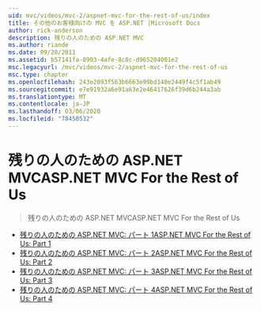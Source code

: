 ```yaml
---
uid: mvc/videos/mvc-2/aspnet-mvc-for-the-rest-of-us/index
title: その他のお客様向けの MVC を ASP.NET |Microsoft Docs
author: rick-anderson
description: 残りの人のための ASP.NET MVC
ms.author: riande
ms.date: 09/28/2011
ms.assetid: b57141fa-8903-4afe-8c8c-d965204001e2
msc.legacyurl: /mvc/videos/mvc-2/aspnet-mvc-for-the-rest-of-us
msc.type: chapter
ms.openlocfilehash: 243e2093f563b6663e99bd140e2449f4c5f1ab49
ms.sourcegitcommit: e7e91932a6e91a63e2e46417626f39d6b244a3ab
ms.translationtype: MT
ms.contentlocale: ja-JP
ms.lasthandoff: 03/06/2020
ms.locfileid: "78450532"
---
```

# <a name="aspnet-mvc-for-the-rest-of-us"></a><span data-ttu-id="070f0-103">残りの人のための ASP.NET MVC</span><span class="sxs-lookup"><span data-stu-id="070f0-103">ASP.NET MVC For the Rest of Us</span></span>

> <span data-ttu-id="070f0-104">残りの人のための ASP.NET MVC</span><span class="sxs-lookup"><span data-stu-id="070f0-104">ASP.NET MVC For the Rest of Us</span></span>

- [<span data-ttu-id="070f0-105">残りの人のための ASP.NET MVC: パート 1</span><span class="sxs-lookup"><span data-stu-id="070f0-105">ASP.NET MVC For the Rest of Us: Part 1</span></span>](aspnet-mvc-for-the-rest-of-us-part-1.md)
- [<span data-ttu-id="070f0-106">残りの人のための ASP.NET MVC: パート 2</span><span class="sxs-lookup"><span data-stu-id="070f0-106">ASP.NET MVC For the Rest of Us: Part 2</span></span>](aspnet-mvc-for-the-rest-of-us-part-2.md)
- [<span data-ttu-id="070f0-107">残りの人のための ASP.NET MVC: パート 3</span><span class="sxs-lookup"><span data-stu-id="070f0-107">ASP.NET MVC For the Rest of Us: Part 3</span></span>](aspnet-mvc-for-the-rest-of-us-part-3.md)
- [<span data-ttu-id="070f0-108">残りの人のための ASP.NET MVC: パート 4</span><span class="sxs-lookup"><span data-stu-id="070f0-108">ASP.NET MVC For the Rest of Us: Part 4</span></span>](aspnet-mvc-for-the-rest-of-us-part-4.md)
